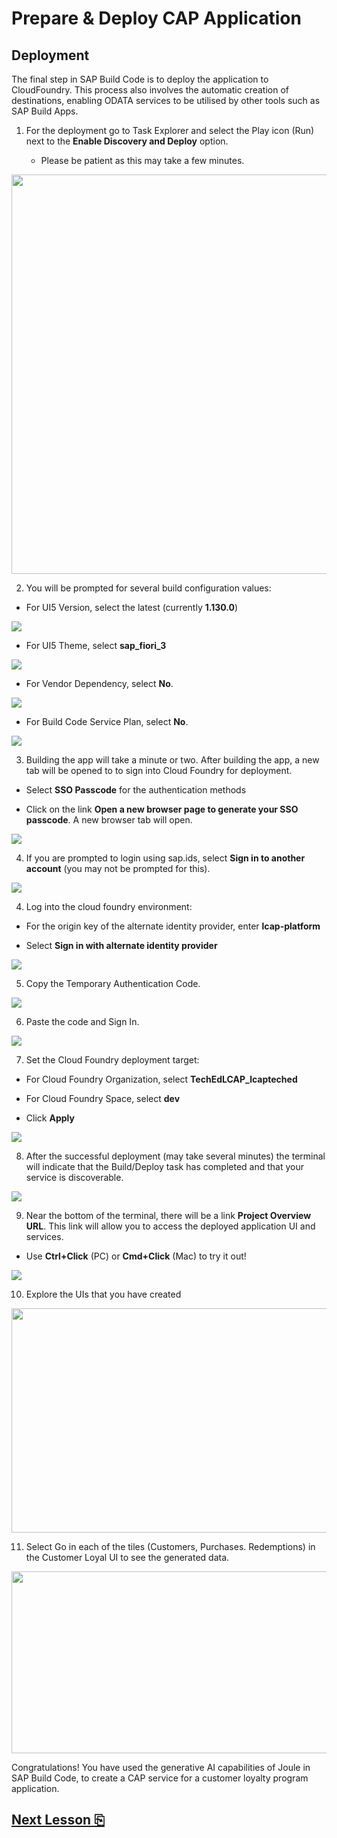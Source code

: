 # Prepare & Deploy CAP Application

## Deployment

The final step in SAP Build Code is to deploy the application to
CloudFoundry. This process also involves the automatic creation of
destinations, enabling ODATA services to be utilised by other tools such
as SAP Build Apps.

1.  For the deployment go to Task Explorer and select the Play icon
    (Run) next to the **Enable Discovery and Deploy** option.

    - Please be patient as this may take a few minutes.

<img src="images/image1.png"
style="width:6.34722in;height:6.65278in" />

2. You will be prompted for several build configuration values:

- For UI5 Version, select the latest (currently **1.130.0**)

<img src="images/image3.jpg" />

- For UI5 Theme, select **sap_fiori_3**

<img src="images/image4.jpg" />

- For Vendor Dependency, select **No**.

<img src="images/image5.jpg" />

- For Build Code Service Plan, select **No**.

<img src="images/image6.jpg" />

3. Building the app will take a minute or two. After building the app, a new tab will be opened to to sign into Cloud Foundry for deployment.

- Select **SSO Passcode** for the authentication methods

- Click on the link **Open a new browser page to generate your SSO passcode**. A new browser tab will open.

<img src="images/image16.jpg" />

4. If you are prompted to login using sap.ids, select **Sign in to another account** (you may not be prompted for this).

<img src="images/image17.jpg" />

4. Log into the cloud foundry environment:

- For the origin key of the alternate identity provider, enter **lcap-platform**

- Select **Sign in with alternate identity provider**

<img src="images/image2.jpg" />

5. Copy the Temporary Authentication Code.

<img src="images/image18.jpg" />

6.  Paste the code and Sign In.

<img src="images/image19.jpg" />

7. Set the Cloud Foundry deployment target:

- For Cloud Foundry Organization, select **TechEdLCAP_lcapteched**

- For Cloud Foundry Space, select **dev**

- Click **Apply**

<img src="images/image20.jpg" />

8. After the successful deployment (may take several minutes) the terminal will indicate that the Build/Deploy task has completed and that your service is discoverable.

<img src="images/image7.jpg" />

9. Near the bottom of the terminal, there will be a link **Project Overview URL**. This link will allow you to access the deployed application UI and services.

- Use **Ctrl+Click** (PC) or **Cmd+Click** (Mac) to try it out!

<img src="images/image21.jpg" />

10. Explore the UIs that you have created

<img src="images/image14.jpeg" style="width:6.5in;height:3.74375in" />

11. Select Go in each of the tiles (Customers, Purchases. Redemptions)
    in the Customer Loyal UI to see the generated data.

<img src="images/image15.png" style="width:6.5in;height:3.03056in" />

Congratulations! You have used the generative AI capabilities of Joule
in SAP Build Code, to create a CAP service for a customer loyalty
program application.

## [Next Lesson ⎘](../ex3/)